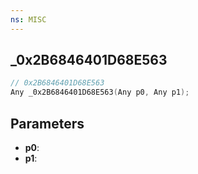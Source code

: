 ```yaml
---
ns: MISC
---
```

## _0x2B6846401D68E563

```c
// 0x2B6846401D68E563
Any _0x2B6846401D68E563(Any p0, Any p1);
```

## Parameters
* **p0**:
* **p1**:
